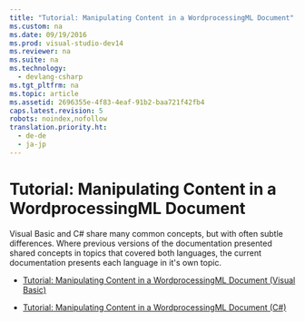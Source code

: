 ```yaml
---
title: "Tutorial: Manipulating Content in a WordprocessingML Document"
ms.custom: na
ms.date: 09/19/2016
ms.prod: visual-studio-dev14
ms.reviewer: na
ms.suite: na
ms.technology: 
  - devlang-csharp
ms.tgt_pltfrm: na
ms.topic: article
ms.assetid: 2696355e-4f83-4eaf-91b2-baa721f42fb4
caps.latest.revision: 5
robots: noindex,nofollow
translation.priority.ht: 
  - de-de
  - ja-jp
---
```

# Tutorial: Manipulating Content in a WordprocessingML Document
Visual Basic and C# share many common concepts, but with often subtle differences. Where previous versions of the documentation presented shared concepts in topics that covered both languages, the current documentation presents each language in it's own topic.  
  
-   [Tutorial: Manipulating Content in a WordprocessingML Document (Visual Basic)](../vs140/Tutorial--Manipulating-Content-in-a-WordprocessingML-Document--Visual-Basic-.md)  
  
-   [Tutorial: Manipulating Content in a WordprocessingML Document (C#)](../vs140/Tutorial--Manipulating-Content-in-a-WordprocessingML-Document--C#-.md)